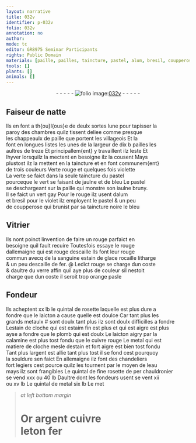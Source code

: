 ```yaml
---
layout: narrative
title: 032v
identifier: p-032v
folio: 032v
annotation: no
author:
mode: tc
editor: GR8975 Seminar Participants
rights: Public Domain
materials: [paille, pailles, taincture, pastel, alum, bresil, coupperose, rouge dallemaigne, sanguine, estain de glace, rocaille, litharge, escaille de fer, verre, rosette, laicton, metaulx, estain de cloche, estaim, plomb, calamine, cuivre rouge, metal, estain, argent, souldure, eau, Or, cuivre, leton, fer]
tools: []
plants: []
animals: []
---
```


<div class="folio" align="center">- - - - - <a href="http://gallica.bnf.fr/ark:/12148/btv1b10500001g/f70.image" target="_blank"><img src="https://cu-mkp.github.io/2017-workshop-edition/assets/photo-icon.png" alt="folio image: " style="display:inline-block; margin-bottom:-3px;"/>032v</a> - - - - - </div>  
  

## <span class="pro">Faiseur de natte</span>

 
Ils en font a <span class="pl">th{ou}l{ous}e</span> de deulx sortes lune pour tapisser la<br/> paroy des chambres quilz tissent deliee comme presque<br/> les chappeaulx de <span class="m">paille</span> que portent les <span class="pro">villageois</span> Et la<br/> font en longues listes les unes de la largeur de dix <span class="del">b</span> <span class="ms"><span class="m">pailles</span></span> les<br/> aultres de treze Et principallem{ent} y travaillent ilz leste Et<br/> l<span class="tmp">hyver</span> lorsquilz la mectent en besoigne ilz la cousent Mays<br/> plustost ilz la mettent en la <span class="m">taincture</span> et en font communem{ent}<br/> de trois couleurs Verte rouge et quelques fois violette<br/> La verte se faict dans la seule taincture du <span class="m">pastel</span><br/> pourceque le vert se faisant de jaulne et de bleu Le <span class="m">pastel</span><br/> se deschargeant sur la <span class="m">paille</span> qui monstre son iaulne bruny.<br/> Il se faict un vert gay Pour le rouge ilz usent d<span class="m">alum</span><br/> et <span class="m">bresil</span> pour le violet ilz employent le <span class="m">pastel</span> & un peu<br/> de <span class="m">coupperose</span> qui brunist par sa taincture noire le bleu
 
 
  

## <span class="pro">Vitrier</span>

 
Ils nont poinct linvention de faire un rouge parfaict en<br/> besoigne quil fault recuire Toutesfois essaye le <span class="m">rouge<br/> dallemaigne</span> qui est rouge descaille Ils font leur rouge<br/> commun avecq de la <span class="m">sanguine</span> <span class="m">estain de glace</span> <span class="m">rocaille</span> <span class="m">litharge</span><br/> & un peu d<span class="m">escaille de fer</span>. @ Ledict rouge se charge dun coste<br/> & daultre du <span class="m">verre</span> affin quil aye plus de couleur sil nestoit<br/> charge que dun coste il seroit trop orange pasle
 
 
  

## <span class="pro">Fondeur</span>

 
Ils acheptent xx <span class="cn">lb</span> le <span class="ms">quintal</span> de <span class="m">rosette</span> laquelle est plus dure a<br/> fondre que le <span class="m">laicton</span> a cause quelle est doulce Car tant plus les<br/> <span class="add">grands</span> <span class="m">metaulx</span> <span class="add">#</span> sont doulx tant plus ilz sont <span class="del">doulx</span> difficilles a fondre<br/> L<span class="m">estain de cloche</span> qui est <span class="m">estaim</span> fin <span class="del">est plus</span> et qui est aigre est plus<br/> ayse a fondre que le <span class="m">plomb</span> qui est doulx Le <span class="m">laicton</span> aigry par la<br/> <span class="m">calamine</span> est plus tost fondu que le <span class="m">cuivre rouge</span> Le <span class="m">metal</span> qui est<br/> matiere de cloche mesle d<span class="m">estain</span> et fort aigre est bien tost fondu<br/> Tant plus l<span class="m">argent</span> est allie tant plus tost il se fond cest pourquoy<br/> la <span class="m">souldure</span> sen faict En <span class="pl">allemaigne</span> ilz font des chandeliers<br/> fort legiers cest pource quilz les tournent par le moyen de l<span class="m">eau</span><br/> mays ilz sont frangibles Le <span class="ms">quintal</span> de fine <span class="m">rosette</span> de <span class="del">per</span> <span class="pro">chauldronier</span><br/> se vend xxx ou 40 <span class="cn">lb</span> Daultre dont les <span class="pro">fondeurs</span> usent se vent xii<br/> ou xv <span class="cn">lb</span> Le <span class="ms">quintal</span> de <span class="m">metal</span> six <span class="cn">lb</span> <span class="del">Le met</span>
 
> *at left bottom margin*
> 
>   # <span class="m">Or</span> <span class="m">argent</span> <span class="m">cuivre</span><br/> <span class="m">leton</span> <span class="m">fer</span>
 
